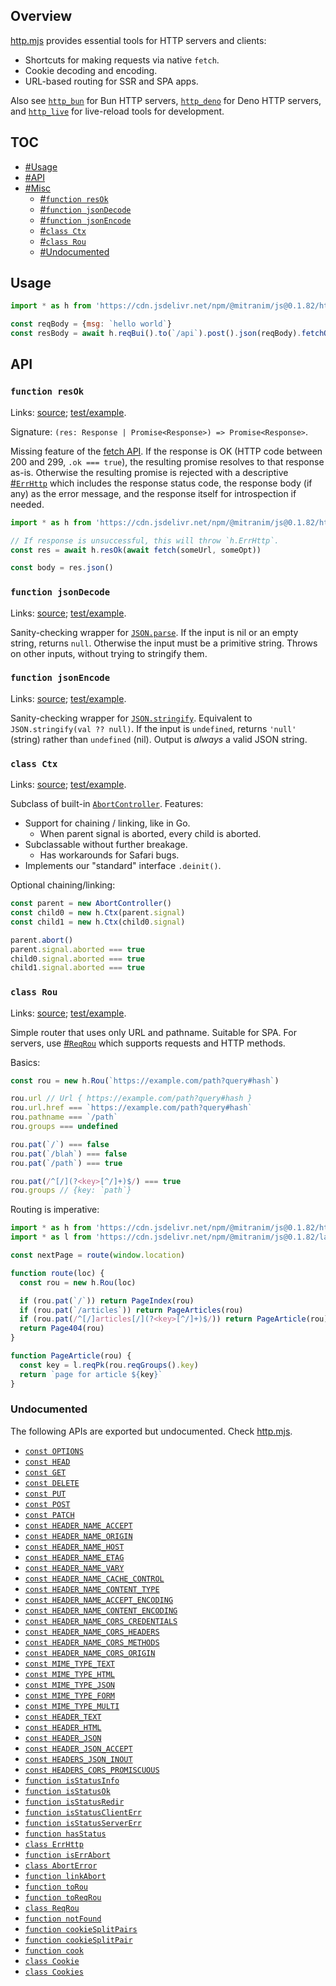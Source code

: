 ## Overview

[http.mjs](../http.mjs) provides essential tools for HTTP servers and clients:

* Shortcuts for making requests via native `fetch`.
* Cookie decoding and encoding.
* URL-based routing for SSR and SPA apps.

Also see [`http_bun`](http_bun_readme.md) for Bun HTTP servers, [`http_deno`](http_deno_readme.md) for Deno HTTP servers, and [`http_live`](http_live_readme.md) for live-reload tools for development.

## TOC

* [#Usage](#usage)
* [#API](#api)
* [#Misc](#misc)
  * [#`function resOk`](#function-resok)
  * [#`function jsonDecode`](#function-jsondecode)
  * [#`function jsonEncode`](#function-jsonencode)
  * [#`class Ctx`](#class-ctx)
  * [#`class Rou`](#class-rou)
  * [#Undocumented](#undocumented)

## Usage

```js
import * as h from 'https://cdn.jsdelivr.net/npm/@mitranim/js@0.1.82/http.mjs'

const reqBody = {msg: `hello world`}
const resBody = await h.reqBui().to(`/api`).post().json(reqBody).fetchOkJson()
```

## API

### `function resOk`

Links: [source](../http.mjs#L71); [test/example](../test/http_test.mjs#L49).

Signature: `(res: Response | Promise<Response>) => Promise<Response>`.

Missing feature of the [fetch API](https://developer.mozilla.org/en-US/docs/Web/API/Fetch_API). If the response is OK (HTTP code between 200 and 299, `.ok === true`), the resulting promise resolves to that response as-is. Otherwise the resulting promise is rejected with a descriptive [#`ErrHttp`](#class-errhttp) which includes the response status code, the response body (if any) as the error message, and the response itself for introspection if needed.

```js
import * as h from 'https://cdn.jsdelivr.net/npm/@mitranim/js@0.1.82/http.mjs'

// If response is unsuccessful, this will throw `h.ErrHttp`.
const res = await h.resOk(await fetch(someUrl, someOpt))

const body = res.json()
```

### `function jsonDecode`

Links: [source](../http.mjs#L79); [test/example](../test/http_test.mjs#L73).

Sanity-checking wrapper for [`JSON.parse`](https://developer.mozilla.org/en-US/docs/Web/JavaScript/Reference/Global_Objects/JSON/parse). If the input is nil or an empty string, returns `null`. Otherwise the input must be a primitive string. Throws on other inputs, without trying to stringify them.

### `function jsonEncode`

Links: [source](../http.mjs#L83); [test/example](../test/http_test.mjs#L88).

Sanity-checking wrapper for [`JSON.stringify`](https://developer.mozilla.org/en-US/docs/Web/JavaScript/Reference/Global_Objects/JSON/stringify). Equivalent to `JSON.stringify(val ?? null)`. If the input is `undefined`, returns `'null'` (string) rather than `undefined` (nil). Output is _always_ a valid JSON string.

### `class Ctx`

Links: [source](../http.mjs#L131); [test/example](../test/http_test.mjs#L284).

Subclass of built-in [`AbortController`](https://developer.mozilla.org/en-US/docs/Web/API/AbortController). Features:

* Support for chaining / linking, like in Go.
  * When parent signal is aborted, every child is aborted.
* Subclassable without further breakage.
  * Has workarounds for Safari bugs.
* Implements our "standard" interface `.deinit()`.

Optional chaining/linking:

```js
const parent = new AbortController()
const child0 = new h.Ctx(parent.signal)
const child1 = new h.Ctx(child0.signal)

parent.abort()
parent.signal.aborted === true
child0.signal.aborted === true
child1.signal.aborted === true
```

### `class Rou`

Links: [source](../http.mjs#L168); [test/example](../test/http_test.mjs#L144).

Simple router that uses only URL and pathname. Suitable for SPA. For servers, use [#`ReqRou`](#class-reqrou) which supports requests and HTTP methods.

Basics:

```js
const rou = new h.Rou(`https://example.com/path?query#hash`)

rou.url // Url { https://example.com/path?query#hash }
rou.url.href === `https://example.com/path?query#hash`
rou.pathname === `/path`
rou.groups === undefined

rou.pat(`/`) === false
rou.pat(`/blah`) === false
rou.pat(`/path`) === true

rou.pat(/^[/](?<key>[^/]+)$/) === true
rou.groups // {key: `path`}
```

Routing is imperative:

```js
import * as h from 'https://cdn.jsdelivr.net/npm/@mitranim/js@0.1.82/http.mjs'
import * as l from 'https://cdn.jsdelivr.net/npm/@mitranim/js@0.1.82/lang.mjs'

const nextPage = route(window.location)

function route(loc) {
  const rou = new h.Rou(loc)

  if (rou.pat(`/`)) return PageIndex(rou)
  if (rou.pat(`/articles`)) return PageArticles(rou)
  if (rou.pat(/^[/]articles[/](?<key>[^/]+)$/)) return PageArticle(rou)
  return Page404(rou)
}

function PageArticle(rou) {
  const key = l.reqPk(rou.reqGroups().key)
  return `page for article ${key}`
}
```

### Undocumented

The following APIs are exported but undocumented. Check [http.mjs](../http.mjs).

  * [`const OPTIONS`](../http.mjs#L22)
  * [`const HEAD`](../http.mjs#L23)
  * [`const GET`](../http.mjs#L24)
  * [`const DELETE`](../http.mjs#L25)
  * [`const PUT`](../http.mjs#L26)
  * [`const POST`](../http.mjs#L27)
  * [`const PATCH`](../http.mjs#L28)
  * [`const HEADER_NAME_ACCEPT`](../http.mjs#L30)
  * [`const HEADER_NAME_ORIGIN`](../http.mjs#L31)
  * [`const HEADER_NAME_HOST`](../http.mjs#L32)
  * [`const HEADER_NAME_ETAG`](../http.mjs#L33)
  * [`const HEADER_NAME_VARY`](../http.mjs#L34)
  * [`const HEADER_NAME_CACHE_CONTROL`](../http.mjs#L35)
  * [`const HEADER_NAME_CONTENT_TYPE`](../http.mjs#L36)
  * [`const HEADER_NAME_ACCEPT_ENCODING`](../http.mjs#L37)
  * [`const HEADER_NAME_CONTENT_ENCODING`](../http.mjs#L38)
  * [`const HEADER_NAME_CORS_CREDENTIALS`](../http.mjs#L39)
  * [`const HEADER_NAME_CORS_HEADERS`](../http.mjs#L40)
  * [`const HEADER_NAME_CORS_METHODS`](../http.mjs#L41)
  * [`const HEADER_NAME_CORS_ORIGIN`](../http.mjs#L42)
  * [`const MIME_TYPE_TEXT`](../http.mjs#L44)
  * [`const MIME_TYPE_HTML`](../http.mjs#L45)
  * [`const MIME_TYPE_JSON`](../http.mjs#L46)
  * [`const MIME_TYPE_FORM`](../http.mjs#L47)
  * [`const MIME_TYPE_MULTI`](../http.mjs#L48)
  * [`const HEADER_TEXT`](../http.mjs#L50)
  * [`const HEADER_HTML`](../http.mjs#L51)
  * [`const HEADER_JSON`](../http.mjs#L52)
  * [`const HEADER_JSON_ACCEPT`](../http.mjs#L54)
  * [`const HEADERS_JSON_INOUT`](../http.mjs#L55)
  * [`const HEADERS_CORS_PROMISCUOUS`](../http.mjs#L57)
  * [`function isStatusInfo`](../http.mjs#L85)
  * [`function isStatusOk`](../http.mjs#L86)
  * [`function isStatusRedir`](../http.mjs#L87)
  * [`function isStatusClientErr`](../http.mjs#L88)
  * [`function isStatusServerErr`](../http.mjs#L89)
  * [`function hasStatus`](../http.mjs#L92)
  * [`class ErrHttp`](../http.mjs#L94)
  * [`function isErrAbort`](../http.mjs#L111)
  * [`class AbortError`](../http.mjs#L123)
  * [`function linkAbort`](../http.mjs#L145)
  * [`function toRou`](../http.mjs#L162)
  * [`function toReqRou`](../http.mjs#L211)
  * [`class ReqRou`](../http.mjs#L218)
  * [`function notFound`](../http.mjs#L278)
  * [`function cookieSplitPairs`](../http.mjs#L286)
  * [`function cookieSplitPair`](../http.mjs#L292)
  * [`function cook`](../http.mjs#L305)
  * [`class Cookie`](../http.mjs#L307)
  * [`class Cookies`](../http.mjs#L415)
